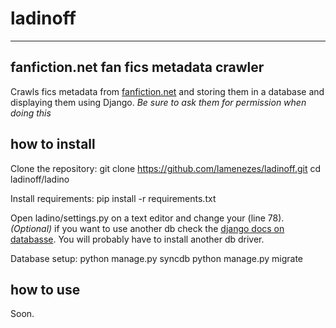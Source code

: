 # ladinoff
***
## fanfiction.net fan fics metadata crawler
Crawls fics metadata from [fanfiction.net](http://fanfiction.net) and storing them in a database and displaying them using Django.
*Be sure to ask them for permission when doing this*

## how to install
Clone the repository:
    git clone https://github.com/lamenezes/ladinoff.git
    cd ladinoff/ladino

Install requirements:
    pip install -r requirements.txt

Open ladino/settings.py on a text editor and change your (line 78).
*(Optional)* if you want to use another db check the [django docs on databasse](https://docs.djangoproject.com/en/1.8/ref/databases/). You will probably have to install another db driver.

Database setup:
    python manage.py syncdb
    python manage.py migrate


## how to use
Soon.
